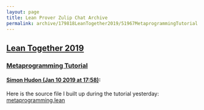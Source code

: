 ```yaml
---
layout: page
title: Lean Prover Zulip Chat Archive 
permalink: archive/179818LeanTogether2019/51967MetaprogrammingTutorial.html
---
```


## [Lean Together 2019](index.html)
### [Metaprogramming Tutorial](51967MetaprogrammingTutorial.html)

#### [Simon Hudon (Jan 10 2019 at 17:58)](https://leanprover.zulipchat.com/#narrow/stream/179818-Lean%20Together%202019/topic/Metaprogramming%20Tutorial/near/154853961):
Here is the source file I built up during the tutorial yesterday:
[metaprogramming.lean](/user_uploads/3121/ONEuyw9mR7IVPl4eI9QrkaXr/metaprogramming.lean)

